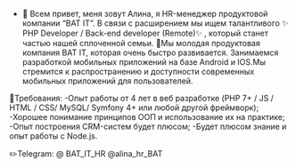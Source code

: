 - 👋 Всем привет, меня зовут Алина, я HR-менеджер продуктовой компании “BAT IT”.
В связи с расширением мы ищем талантливого ✨ PHP Developer / Back-end developer (Remote)✨ , который станет частью нашей сплоченной семьи. 
📗Мы молодая продуктовая компания BAT IT, которая очень быстро развивается. Занимаемся разработкой мобильных приложений на базе Android и IOS.Мы стремится к распространению и доступности современных мобильных
приложений для пользователей.

🔹Требования:
-Опыт работы от 4 лет в веб разработке (PHP 7+ / JS / HTML / CSS/ MySQL/ Symfony 4+ или любой другой фреймворк);
-Хорошее понимание принципов ООП и использование их на практике;
-Опыт построения CRM-систем будет плюсом;
-Будет плюсом знание и опыт работы с Node.js.

✏️Telegram: @ BAT_IT_HR
@alina_hr_BAT
